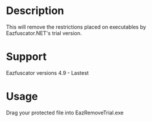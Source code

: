 # Description
This will remove the restrictions placed on executables by Eazfuscator.NET's trial version.

# Support
Eazfuscator versions 4.9 - Lastest

# Usage
Drag your protected file into EazRemoveTrial.exe
